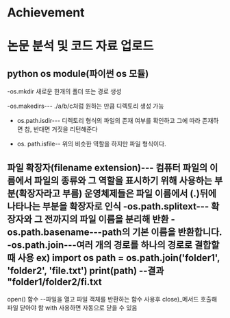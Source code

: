 # Achievement
논문 분석 및 코드 자료 업로드
=====================
## python os module(파이썬 os 모듈)
-os.mkdir 새로운 한개의 폴더 또는 경로 생성

-os.makedirs--- ./a/b/c처럼 원하는 만큼 디렉토리 생성 가능


- os.path.isdir--- 디렉토리 형식의 파일의 존재 여부를 확인하고 그에 따라 존재하면 참, 반대면 거짓을 리턴해준다

- os. path.isfile-- 위의 비슷한 역할을 하지만 파일 형식이다.

파일 확장자(filename extension)--- 컴퓨터 파일의 이름에서 파일의 종류와 그 역할을 표시하기 위해 사용하는 부분(확장자라고 부름) 운영체제들은 파일 이름에서 (.)뒤에 나타나는 부분을 확장자로 인식
-os.path.splitext---  확장자와 그 전까지의 파일 이름을 분리해 반환
-os.path.basename---path의 기본 이름을 반환합니다.
-os.path.join---여러 개의 경로를 하나의 경로로 결합할 때 사용
ex)
import os
path = os.path.join('folder1', 'folder2', 'file.txt')
print(path)
--결과
"folder1/folder2/fi.txt
-------------------------------------------------------------
open() 함수
--파일을 열고 파일 객체를 반환하는 함수
사용후 close)_메서드 호출해 파일 닫아야 함
with 사용하면 자동으로 닫을 수 있음
<!--stackedit_data:
eyJoaXN0b3J5IjpbMzExMzE0MDUwLDE0ODg2OTMyNF19
-->